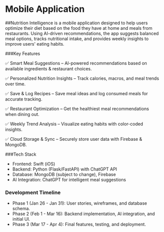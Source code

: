 # Mobile Application

##Nutrition Intelligence 
is a mobile application designed to help users optimize their diet based on the food they have at home and meals from restaurants. Using AI-driven recommendations, the app suggests balanced meal options, tracks nutritional intake, and provides weekly insights to improve users' eating habits.

###Key Features

✅ Smart Meal Suggestions – AI-powered recommendations based on available ingredients & restaurant choices.

✅ Personalized Nutrition Insights – Track calories, macros, and meal trends over time.

✅ Save & Log Recipes – Save meal ideas and log consumed meals for accurate tracking.

✅ Restaurant Optimization – Get the healthiest meal recommendations when dining out.

✅ Weekly Trend Analysis – Visualize eating habits with color-coded insights.

✅ Cloud Storage & Sync – Securely store user data with Firebase & MongoDB.


###Tech Stack
- Frontend: Swift (iOS)
- Backend: Python (Flask/FastAPI) with ChatGPT API
- Database: MongoDB (subject to change), Firebase
- AI Integration: ChatGPT for intelligent meal suggestions

### Development Timeline
 - Phase 1 (Jan 26 - Jan 31): User stories, wireframes, and database schema.
 - Phase 2 (Feb 1 - Mar 16): Backend implementation, AI integration, and initial UI.
 - Phase 3 (Mar 17 - Apr 4): Final features, testing, and deployment.
